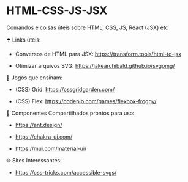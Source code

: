 # HTML-CSS-JS-JSX
Comandos e coisas úteis sobre HTML, CSS, JS, React (JSX) etc

☂️ Links úteis: 

- Conversos de HTML para JSX: https://transform.tools/html-to-jsx

- Otimizar arquivos SVG: https://jakearchibald.github.io/svgomg/ 


👾 Jogos que ensinam: 


- (CSS) Grid: https://cssgridgarden.com/

- (CSS) Flex: https://codepip.com/games/flexbox-froggy/

📍 Componentes Compartilhados prontos para uso: 

- https://ant.design/

- https://chakra-ui.com/

- https://mui.com/material-ui/


🌐 Sites Interessantes: 

- https://css-tricks.com/accessible-svgs/
